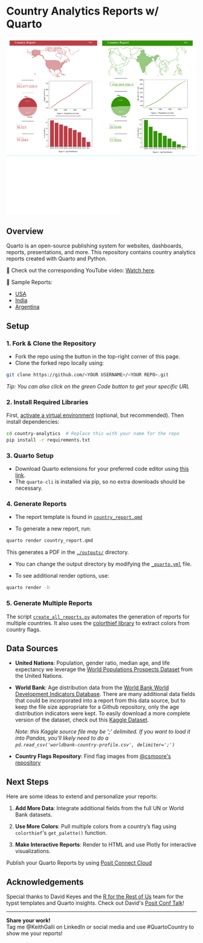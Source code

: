 # Country Analytics Reports w/ Quarto

![Report](images/report-sample.png)
![NPL report](outputs/NPL.pdf)

## Overview

Quarto is an open-source publishing system for websites, dashboards, reports, presentations, and more. This repository contains country analytics reports created with Quarto and Python.

🎥 Check out the corresponding YouTube video: [Watch here](https://youtu.be/dQw4w9WgXcQ?si=dPBNv-5YEO27OssV).

📄 Sample Reports:  
- [USA](./outputs/USA.pdf)  
- [India](./outputs/IND.pdf)  
- [Argentina](./outputs/ARG.pdf)  

## Setup

### 1. Fork & Clone the Repository

- Fork the repo using the button in the top-right corner of this page.
- Clone the forked repo locally using:
```sh
git clone https://github.com/<YOUR USERNAME>/<YOUR REPO>.git
```
*Tip: You can also click on the green Code button to get your specific URL*

### 2. Install Required Libraries

First, [activate a virtual environment](https://docs.python.org/3/tutorial/venv.html) (optional, but recommended). Then install dependencies:
```sh
cd country-analytics  # Replace this with your name for the repo
pip install -r requirements.txt
```

### 3. Quarto Setup

- Download Quarto extensions for your preferred code editor using [this link](https://quarto.org/docs/get-started/).
- The `quarto-cli` is installed via pip, so no extra downloads should be necessary.

### 4. Generate Reports

- The report template is found in [`country_report.qmd`](./country_report.qmd)

- To generate a new report, run:
```sh
quarto render country_report.qmd
```
  This generates a PDF in the [`./outputs/`](./outputs/) directory.

- You can change the output directory by modifying the [`_quarto.yml`](./_quarto.yml) file.

- To see additional render options, use:
```sh
quarto render -h
```

### 5. Generate Multiple Reports

The script [`create_all_reports.py`](./create_all_reports.py) automates the generation of reports for multiple countries. It also uses the [colorthief library](https://github.com/fengsp/color-thief-py) to extract colors from country flags.



## Data Sources

- **United Nations**: Population, gender ratio, median age, and life expectancy we leverage the [World Populations Prospects Dataset](https://population.un.org/wpp/Download/Standard/CSV/) from the United Nations.

- **World Bank**: Age distribution data from the [World Bank World Development Indicators Database](https://databank.worldbank.org/source/world-development-indicators/preview/on). There are many additional data fields that could be incorporated into a report from this data source, but to keep the file size appropriate for a Github repository, only the age distribution indicators were kept. To easily download a more complete version of the dataset, check out this [Kaggle Dataset](https://www.kaggle.com/datasets/joebeachcapital/world-bank-country-profile).

  *Note: this Kaggle source file may be ';' delimited. If you want to load it into Pandas, you'll likely need to do a <br/>
  `pd.read_csv('worldbank-country-profile.csv', delimiter=';')`*

- **Country Flags Repository**: Find flag images from [@csmoore's repository](https://github.com/csmoore/country-flag-icons)

## Next Steps

Here are some ideas to extend and personalize your reports:

1. **Add More Data**: Integrate additional fields from the full UN or World Bank datasets.

2. **Use More Colors**: Pull multiple colors from a country’s flag using `colorthief`'s `get_palette()` function.

3. **Make Interactive Reports**: Render to HTML and use Plotly for interactive visualizations.
   
Publish your Quarto Reports by using [Posit Connect Cloud](https://pos.it/connect-keith)

## Acknowledgements

Special thanks to David Keyes and the [R for the Rest of Us](https://rfortherestofus.com/) team for the typst templates and Quarto insights. Check out David's [Posit Conf Talk](https://www.youtube.com/@PositPBC)!

---

**Share your work!** <br/>
Tag me @KeithGalli on LinkedIn or social media and use #QuartoCountry to show me your reports!
